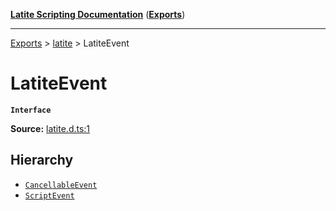 [**Latite Scripting Documentation**](../../README.md) ([**Exports**](../../exports.md))

---

[Exports](../../exports.md) > [latite](../index.md) > LatiteEvent

# LatiteEvent

**`Interface`**

**Source:** [latite.d.ts:1](https://github.com/LatiteScripting/latitescripting.github.io/blob/5a9cee2/definitions/latite.d.ts#L1)

## Hierarchy

- [`CancellableEvent`](interface.CancellableEvent.md)
- [`ScriptEvent`](interface.ScriptEvent.md)
